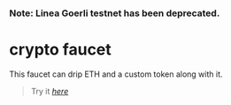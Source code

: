 ### Note: Linea Goerli testnet has been deprecated.
# crypto faucet
This faucet can drip ETH and a custom token along with it.
>Try it [*here*](https://faucet-379105.el.r.appspot.com/)